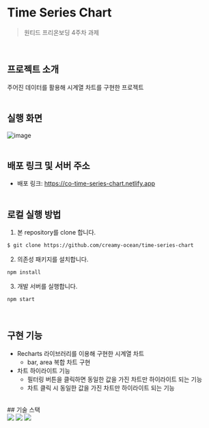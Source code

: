 # Time Series Chart

> 원티드 프리온보딩 4주차 과제

<br/>

## 프로젝트 소개

주어진 데이터를 활용해 시계열 차트를 구현한 프로젝트
<br/>
<br/>

## 실행 화면

![image](https://github.com/creamy-ocean/time-series-chart/assets/93719660/5afce9f9-6463-4d1c-945b-8da1582b0ff5)
<br/>
<br/>

## 배포 링크 및 서버 주소

- 배포 링크: https://co-time-series-chart.netlify.app
  <br/>
  <br/>

## 로컬 실행 방법

1. 본 repository를 clone 합니다.

```bash
$ git clone https://github.com/creamy-ocean/time-series-chart
```

2. 의존성 패키지를 설치합니다.

```bash
npm install
```

3. 개발 서버를 실행합니다.

```bash
npm start
```

<br/>

## 구현 기능

- Recharts 라이브러리를 이용해 구현한 시계열 차트
  - bar, area 복합 차트 구현
- 차트 하이라이트 기능
  - 필터링 버튼을 클릭하면 동일한 값을 가진 차트만 하이라이트 되는 기능
  - 차트 클릭 시 동일한 값을 가진 차트만 하이라이트 되는 기능

<br/>
## 기술 스택

<div>
  <img src="https://img.shields.io/badge/react-61DAFB?style=flat&logo=react&logoColor=white">
  <img src="https://img.shields.io/badge/typescript-3178C6?style=flat&logo=typescript&logoColor=white">
  <img src="https://img.shields.io/badge/styled components-DB7093?style=flat&logo=styledcomponents&logoColor=white">
</div>
